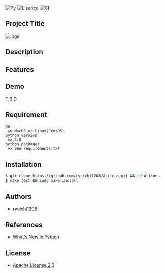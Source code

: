 ![Py](https://img.shields.io/badge/Python-3.6%2F3.7-yellowgreen)
![Lisence](https://img.shields.io/github/license/ryuichi1208/py-dep-kun)
![CI](https://github.com/ryuichi1208/Actions/workflows/Python%20application/badge.svg)

## Project Title

![logs](https://github.com/ryuichi1208/Actions/blob/master/image/actions_log.png)

## Description

## Features

## Demo

T.B.D

## Requirement

```
OS
 => MacOS or Linux(CentOS)
python version
 => 3.8
python packages
 => See requirements.txt
```

## Installation

``` bash
$ git clone https://github.com/ryuichi1208/Actions.git && cd Actions
$ make test && sudo make install
```

## Authors

* [ryuichi1208](https://github.com/ryuichi1208)

## References

* [What's New in Python](https://docs.python.org/ja/3.8/whatsnew/index.html)

## License

* [Apache License 2.0](https://github.com/ryuichi1208/Actions/blob/master/LICENSE)

